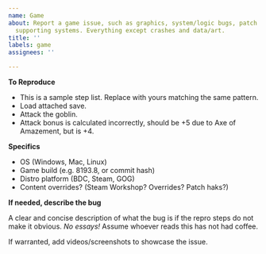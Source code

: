 ```yaml
---
name: Game
about: Report a game issue, such as graphics, system/logic bugs, patch regressions,
  supporting systems. Everything except crashes and data/art.
title: ''
labels: game
assignees: ''

---
```


**To Reproduce**

 - This is a sample step list. Replace with yours matching the same pattern.
 - Load attached save.
 - Attack the goblin.
 - Attack bonus is calculated incorrectly, should be +5 due to Axe of Amazement, but is +4.

**Specifics**

 - OS (Windows, Mac, Linux)
 - Game build (e.g. 8193.8, or commit hash)
 - Distro platform (BDC, Steam, GOG)
 - Content overrides? (Steam Workshop? Overrides? Patch haks?)

**If needed, describe the bug**

A clear and concise description of what the bug is if the repro steps do not make it obvious. *No essays!* Assume whoever reads this has not had coffee.

If warranted, add videos/screenshots to showcase the issue.
